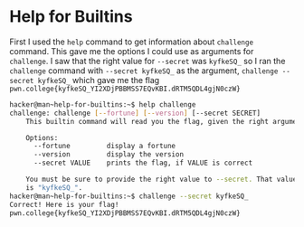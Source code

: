 # Help for Builtins

First I used the `help` command to get information about `challenge` command. This gave me the options I could use as arguments for `challenge`.
I saw that the right value for `--secret` was `kyfkeSQ_` so I ran the `challenge` command with `--secret kyfkeSQ_` as the argument, `challenge --secret kyfkeSQ_` which gave me the flag `pwn.college{kyfkeSQ_YI2XDjPBBMSS7EQvKBI.dRTM5QDL4gjN0czW}`

```bash
hacker@man~help-for-builtins:~$ help challenge
challenge: challenge [--fortune] [--version] [--secret SECRET]
    This builtin command will read you the flag, given the right arguments!

    Options:
      --fortune         display a fortune
      --version         display the version
      --secret VALUE    prints the flag, if VALUE is correct

    You must be sure to provide the right value to --secret. That value
    is "kyfkeSQ_".
hacker@man~help-for-builtins:~$ challenge --secret kyfkeSQ_
Correct! Here is your flag!
pwn.college{kyfkeSQ_YI2XDjPBBMSS7EQvKBI.dRTM5QDL4gjN0czW}
```
